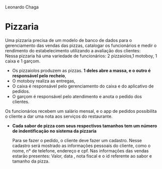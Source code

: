 
Leonardo Chaga


# Pizzaria
Uma pizzaria precisa de um modelo de banco de dados para o gerenciamento das vendas das pizzas, catalogar os funcionários e medir o rendimento do estabelecimento utilizando a avaliação dos clientes: <br>
Nessa pizzaria há uma variedade de funcionários:
2 pizzaiolos,1 motoboy, 1 caixa e 1 garçom.

- Os pizzaiolos produzem as pizzas. <b>1 deles abre a massa, e o outro é responsável pelo recheio</b>, <br> 
- O motoboy realiza as entregas, <br>
- O caixa é responsável pelo gerenciamento do caixa e do aplicativo de pedidos. <br>
- O garçom é responsável pelo atendimento e anota o pedido dos clientes. <br>
 
Os funcionários recebem um salário mensal, e o app de pedidos possibilita o cliente a dar uma nota aos serviços do restaurante. <br>

  
- <b>Cada sabor de pizza com seus respectivos tamanhos tem um número de indentificação no sistema da pizzaria</b> <br> 
  
  Para se fazer o pedido, o cliente deve fazer um cadastro. Nesse cadastro será mostrado as informações pessoais do cliente, como o nome, n° de telefone, endereço e cpf. Nas informações das vendas estarão presentes: Valor, data , nota fiscal e o id referente ao sabor e tamanho da pizza.

